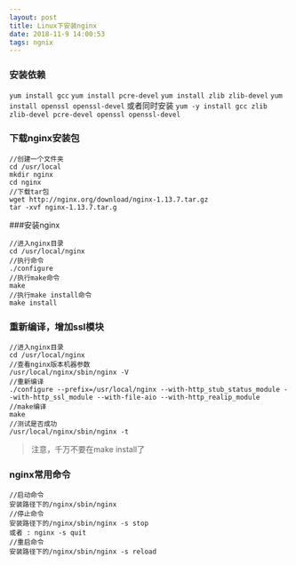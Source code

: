 ```yaml
---
layout: post
title: Linux下安装nginx
date: 2018-11-9 14:00:53
tags: ngnix
---
```


### 安装依赖
```yum install gcc```
```yum install pcre-devel```
```yum install zlib zlib-devel```
```yum install openssl openssl-devel```
或者同时安装
```yum -y install gcc zlib zlib-devel pcre-devel openssl openssl-devel```

### 下载nginx安装包
```
//创建一个文件夹
cd /usr/local
mkdir nginx
cd nginx
//下载tar包
wget http://nginx.org/download/nginx-1.13.7.tar.gz
tar -xvf nginx-1.13.7.tar.g
```

###安装nginx
```
//进入nginx目录
cd /usr/local/nginx
//执行命令
./configure
//执行make命令
make
//执行make install命令
make install
```

### 重新编译，增加ssl模块
```
//进入nginx目录
cd /usr/local/nginx
//查看nginx版本机器参数
/usr/local/nginx/sbin/nginx -V
//重新编译
./configure --prefix=/usr/local/nginx --with-http_stub_status_module --with-http_ssl_module --with-file-aio --with-http_realip_module
//make编译
make
//测试是否成功
/usr/local/nginx/sbin/nginx -t
```
> 注意，千万不要在make install了

### nginx常用命令
```
//启动命令
安装路径下的/nginx/sbin/nginx
//停止命令
安装路径下的/nginx/sbin/nginx -s stop
或者 : nginx -s quit
//重启命令
安装路径下的/nginx/sbin/nginx -s reload
```
